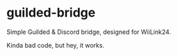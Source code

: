 # guilded-bridge
Simple Guilded & Discord bridge, designed for WiiLink24.

Kinda bad code, but hey, it works.
